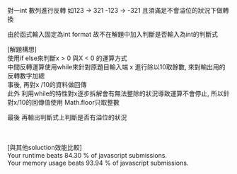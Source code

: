 對一int 數列進行反轉
如123 -> 321
-123 -> -321
且須滿足不會溢位的狀況下做轉換

由於函式輸入固定為int format 故不在解題中加入判斷是否輸入為int的判斷式

[解題構想]<br>
使用if else來判斷x > 0 與X < 0 的運算方式<br>
中間反轉運算使用while來針對原題目輸入端 x 進行除以10取餘數, 來對輸出用的反轉數字加總<br>
事後, 再對x /10的資料做回傳 <br>
此外 利用while的特性對x逐步拆解會有無法整除的狀況導致運算不會停止, 所以針對x/10的回傳值使用 Math.floor只取整數<br>

最後  再輸出判斷式上判斷是否有溢位的狀況<br><br><br>

[與其他soluction效能比較]<br>
Your runtime beats 84.30 % of javascript submissions.<br>
Your memory usage beats 93.94 % of javascript submissions.
